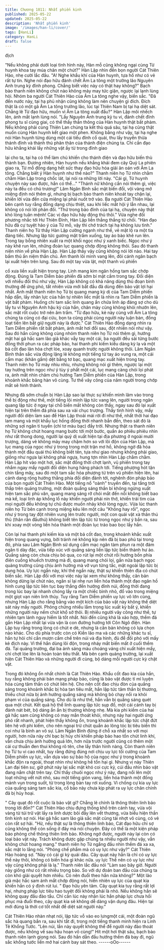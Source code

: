 ```yaml
---
title: Chương 1011: Nhất phiến kinh
published: 2025-05-22
updated: 2025-05-22
description: 'Nhất phiến kinh'
image: '/images/han-li/cover/'
tags: [HanLi]
category: HanLi
draft: false
---
```


địch

"Nếu không phải dưới loại tình hình này, Hàn mỗ cũng không ngại
cùng Từ huynh khoa tay múa chân một chút?"
Hàn Lập nhìn đến bọn người Cát Thiên Hào, nhẹ cười lắc đầu.
"A! Nghe khẩu khí của Hàn huynh, tựa hồ như có vẻ rất tự tin.
Nghe nói đạo hữu đánh chết Âm La tông một trưởng lão Nguyên
Anh trung kỳ đỉnh phong. Chẳng biết việc này có thật hay không?"
Bạch bào thanh niên không chút nào không mảy may tức giận,
ngược lại lạnh lùng hỏi.
Nhóm ba người Cát Thiên Hào của Âm La tông nghe vậy, biến
sắc.
"Đã đến nước này, tại hạ phủ nhận cũng không làm nên chuyện gì
đích. Đích thật là có một gã Âm La tông trưởng lão, lúc tại Thiên
Nam bị tại hạ diệt sát. Chẳng lẽ Từ đạo hữu, muốn vì Âm La tông
xuất đầu?"
Hàn Lập môi nhếch lên, ánh mắt lạnh lùng nói.
"Lấy Nguyên Anh trung kỳ tu vi, đánh chết đỉnh phong tu sĩ cùng
giai, có thể thấy thần thông của Hàn huynh thật bất phàm. Nếu
không phải cùng Thiên Lan chúng ta kết thù quá sâu, tại hạ cũng
thật muốn cùng Hàn huynh kết giao một phen. Không bằng như
vậy, tại hạ nghe nói Hàn huynh từng dùng một cái tiểu đỉnh cổ
quái, thu lấy truyền thừa thánh đỉnh và thánh thú phân thân của
thánh điện chúng ta.
Chỉ cần đạo hữu khẳng khái lấy những vật ấy từ trong đỉnh giao

lại cho ta, tại hạ có thể làm chủ khiến cho thánh điện và đạo hữu
biến thù thành bạn. Đương nhiên, Hàn huynh nếu khẳng khái đem
cây Quỷ La phiên giao ra, Từ mỗ đồng dạng hết sức thay đạo hữu
hóa giải ân oán với Âm La tông. Chẳng biết ý Hàn huynh như thế
nào?"
Thanh niên họ Từ nhìn chằm chằm Hàn Lập trong chốc lát, lại nói
ra những lời này.
"Cái gì, Từ huynh chuyện này sao được, hắn có thể..."
"Thánh nữ không cần nói thêm gì, việc này ta đều có chủ trương!"
Lâm Ngân Bình sắc mặt biến đổi, vội vàng mở miệng định nói
thêm gì, nhưng bị bạch bào thanh niên khoát tay chặn lại, khiến
lời vừa đến cửa miệng lại phải nuốt trở vào.
Ba người Cát Thiên Hào bên cạnh tuy rằng đồng dạng chịu thiệt,
sau khi liếc mắt hội ý lẫn nhau, lại không có nói lời phản đối.
"Thứ trong bảo đỉnh của tại hạ, chuyện này thật khó lòng tuân
mệnh! Các vị đạo hữu hãy động thủ thôi."
Vừa nghe đối phương nhắc tới Hư Thiên Đỉnh, Hàn Lập liền
thẳng thắng từ chối.
"Hàn đạo hữu đã cự tuyệt hảo ý của Từ mỗ, vậy thì chớ trách tại
hạ không lưu tình."
Thanh niên họ Từ thấy Hàn Lập cường ngạnh như thế, vẻ mặt lộ
ra một tia đáng tiếc. Nhưng lập tức gương mặt trầm xuống, tay áo
bào khẽ run lên. Trong tay bỗng nhiên xuất ra một khối ngọc như
ý xanh biếc.
Ngọc như ý này khẽ run lên, những đoàn lục quang chớp động
không thôi. Sau đó thanh niên nhìn về phía Hàn Lập.
Hàn Lập thấy vậy cũng không nói lời nào. Hai tay bấm thủ ấn
niệm thần chú. Âm thanh lôi minh vang lên, đôi cánh ngân bạch
lại xuất hiện trên lưng. Sau đó một tay vừa lật, một thanh vũ phiến

cổ xưa liền xuất hiện trong tay. Linh mang kim ngân hồng tam sắc
chớp động.
Đúng là Tam Diễm bảo phiến đã sớm bí mật cầm trong tay.
Đối diện với nhiều đối thủ như vậy, Hàn Lập không có khả năng
dùng thủ đoạn bình thường để ứng phó, tất nhiên vừa mới bắt
đầu đã dùng đến bảo vật lợi hại nhất.
Ánh mắt thanh niên họ Từ bị quang mang kỳ dị của Tam Diễm
phiến hấp dẫn, lấy nhãn lực của hắn tự nhiên liếc mắt là nhìn ra
Tam Diễm phiến là vật bất phàm. Huống chi tam sắc linh quang
ẩn chứa linh áp đáng sợ cho dù lấy tu vi Nguyên Anh hậu kỳ của
hắn, chân mày cũng không khỏi nhướn lên, sắc mặt rốt cuộc trở
nên âm trầm.
"Từ đạo hữu, kẻ này cùng với Âm La tông chúng ta cũng có đại
cừu, bọn ta cũng phải cùng người này luận bàn, đồng loạt tiến lên
bắt giữ người này là được."
Cát Thiên Hào đồng dạng nhìn ra Tam Diễm phiến rất bất phàm,
ánh mắt hơi đổi sau, đột nhiên nói như vậy.
Sau đó hắn cũng không cùng nhóm thanh niên họ Từ nói thêm gì,
hướng mặt hai gã hắc sam lão giả khác vẫy tay một cái, ba người
đều sải từng bước đồng thời phun ra các pháp bảo, hai thanh phi
kiếm kiểu dáng kỳ lạ và một bả cốt đao lân hỏa chợt lóe, xoay
quanh trước người không thôi.
Lâm Ngân Bình thần sắc vừa động lặng lẻ không một tiếng từ tay
áo vung ra, một cái cẩm mạc (khăn gấm) dệt bằng tơ bạc, quang
mạc xuất hiện trong tay.
Thanh niên họ Từ mày nhiu nhíu, nhưng không nói gì thêm,
ngược lại một tay hướng trên ngọc như ý tùy ý phất một cái, lục
mang càng chói lọi phát ra, ánh mắt nhìn chăm chú hướng Tam
Diễm phiến của Hàn Lập, trong khoảnh khắc băng hàn vô cùng.
Tư thế vây công của năm người trong chớp mắt sẽ hình thành.

Nhưng đã sớm chuẩn bị Hàn Lập sao lại thực sự khiến mình lâm
vào trong thế bị động như thế, một tiếng lôi minh lập tức vang lên,
người trong ngân quang lập tức ở ngay tại chỗ biến mất không
còn thấy, ngay sau đó lại xuất hiện tại trên thềm đá phía sau xa
vài chục trượng.
Thấy tình hình vậy, mấy người đối diện làm sao để Hàn Lập thoải
mái rời đi như thế, nhất thời hai đạo lam mang và một khẩu lục
hồng đồng thời nhanh bắn đến, theo sát đó là những sợi ngân ti
tuyến (chỉ tơ màu bạc) đầy trời.
Nhưng thật ra thanh niên họ Từ không chút hoang mang bước tới
một bước, quần áo phiêu phiêu nhìn như rất thong dong, người
lại quỷ dị xuất hiện tại địa phương ở ngoài mười trượng, dáng vẻ
không mảy may chậm hơn so với lôi độn của Hàn Lập, mà lục
mang của ngọc như ý trong trong một trận mơ hồ, không ngờ đã
hóa thành một đầu quái thú không biết tên, tựa như giao nhưng
không phải giao, giống như ngựa lại không phải ngựa, hung tợn
nhìn Hàn Lập chằm chằm.
Hàn Lập hít vào một hơi, sắc mặt đồng thời chợt lạnh, vũ phiến
trong tay nhắm ngay mấy người đối diện hung hăng phách tới.
Tiếng phượng hót tận chín tầng mây, sau đó một tam sắc hỏa
phượng từ trên vũ phiến hiện lên, hai cánh dang rộng hướng
thẳng phía đối diện đánh tới, nghênh đón pháp bảo của bọn
người Cát Thiên Hào.
Một tiếng nổ "oành" truyền đến, tại tầng trời thấp trên quảng
trường, một đoàn quầng sáng thần bí không ngừng xuất hiện tam
sắc phù văn, quang mang sáng rỡ chói mắt đến nỗi không biết
bao mà kể, loại linh áp khổng lồ này khiến người phải nín thở,
khiến trái tim của mọi người đều không tự chủ được muốn nhảy
khỏi lòng ngực.
Vừa lúc thanh niên họ Từ bên cạnh trong miệng kêu lên một câu
"Không hay rồi", ngọc như ý trong tay đột nhiên vung lên trước
người, một con quái vật xà thân thú thủ (thân rắn đầuthú) không
biết tên lập tức từ trong ngọc như ý bắn ra, sau khi xoay một vòng
liền hóa thành một đoàn lục tráo bao bọc lấy hắn.

Còn lại hai thanh phi kiếm kia và một bả cốt đao, trong khoảnh
khắc xuất hiện trong quang vựng, bởi tránh né không kịp nên đã
bị bao phủ tại trong đó, phía sau Lâm Ngân Bình sử dụng cẩm
mạc ngân tàm phun ra một đám ngân ti dày đặc, vừa tiếp xúc với
quầng sáng liền lập tức biến thành hư ảo. Quầng sáng còn chưa
chịu bỏ qua, co rút lại một chút rồi hướng bốn phía điên cuồng
khuếch trương mà đi, quang mang chói lọi, gần nửa bạch ngọc
quảng trường cũng chịu ảnh hưởng mà vỡ vụn từng tấc, mặt
ngoài lập tức bị dung hóa.
Uy lực ngần này, khí thế ngần này, thật sự khiến thiên địa có chút
biến sắc.
Hàn Lập đối với mọi việc này lại xem như không thấy, căn bản
không dừng lại chút nào, ngân sí lại nhẹ run liền hóa thành một
đạo ngân hồ hình cung lập tức liên tục bay thẳng đến hướng đỉnh
núi, đồng thời đang trong lúc bay lại nhanh chóng lấy ra một chiếc
bình nhỏ, đổ vào trong miệng một giọt vạn niên linh thủy.
Tuy rằng Tam Diễm phiến uy lực vô lớn cùng, nhưng Hàn Lập cho
rằng bằng vào một kích của bảo vật này không thể diệt sát này
mấy người. Phỏng chừng nhiều lắm trong lúc xuất kỳ bất ý, khiến
những người này nếm chút khổ sở thôi. Bị nhiều người vây công
như thế, tự nhiên tạm lánh nguy hiểm là tốt nhất.
Nói đến cũng khá là xảo hợp, thềm đá gần Hàn Lập nhất lại vừa
vặn là con đường hướng tới Côn Ngô điện. Hàn Lập tuy rằng
trong lòng có chút e dè, nhưng là căn bản không có lựa chọn nào
khác. Cho dù phía trước còn có Kiền lão ma và các những khác
tu sĩ, hắn tự hỏi chỉ cần mượn cấm chế trên núi và địa hình, đủ để
đối phó với mấy kẻ địch này.
Vì thế hắn dùng lôi độn, trong nháy mắt biến mất ở cuối thềm đá.
Tại quảng trường, đại ba ánh sáng màu choáng váng chỉ xuất
hiện mấy, chỉ chợt lóe lên là hoàn toàn tiêu thất. Mà bên cạnh
quảng trường, lại xuất hiện Cát Thiên Hào và những người đi
cùng, bộ dáng mỗi người cực kỳ chật vật.

Trong đó không ổn nhất chính là Cát Thiên Hào.
Khẩu cốt đao kia của hắn, tuy rằng không phải bản mạng pháp
bảo, cũng là bảo vật được tỉ mỉ luyện hóa cùng tâm thần có chút
liên hệ. Cho nên cốt đao chịu đòn của quầng sáng trong khoảnh
khắc bị hòa tan tiêu mất, hắn lập tức tâm thần bị thương, thiếu
chút nữa bị ảnh hưởng quầng sáng mà không bỏ chạy nổi ra khỏi
phạm vi của quầng sáng.
Cho dù là như thế, hắn vẫn bị quầng sáng quét qua một chút. Kết
quả hộ thể linh quang lập tức sụp đổ, một cái cánh tay bị đánh nát
bét, bộ dáng ẩn ẩn bị thương không nhẹ.
Mà kia phi kiếm của hai gã hắc sam cũng không có may mắn
thoát khỏi, nhưng này hai người ứng phó rất nhanh, phát hiện
thấy không ổn, trong khoảnh khắc lập tức chặt đứt liên hệ với phi
kiếm, cho nên ngoại trừ chút quần áo lông tóc bị tiêu biến thì coi
như là bình an vô sự.
Lâm Ngân Bình đứng ở chỗ xa nhất so với mọi người, hơn nữa
này chỉ bạc bị hủy chỉ khiến pháp bảo hao tổn chút linh khí, vẫn
chưa chịu ảnh hưởng quá lớn, hơn nữa trước người cũng có
thêm một cái cự thuẫn đen thui không rõ tên, che lấy thân hình
nàng.
Còn thanh niên họ Từ tu vi cao nhất, tuy rằng đứng đúng nơi chịu
uy lực tối cường của Tam Diễm phiến uy lực, vẫn dựa vào sự bảo
hộ của ngọc như ý trong khoảnh khắc độn ra ngoài, thoạt nhìn
như không hề tổn hại gì.
Nhưng vị này Thiên Lan đại tiên sư, giờ phút này lại sắc mặt khó
coi cực kỳ, cúi đầu nhìn bảo vật đang nắm chặt trên tay.
Chỉ thấy chuôi ngọc như ý này, đang nổi lên một loạt những vết
nứt nhỏ, sau một tiếng giòn vang, liền hóa thành một đống mảnh
vụn trong suốt, từ trong lòng bàn tay rơi xuống.
Vì chống cự kia uy lực của quầng sáng tam sắc kia, cổ bảo này
chưa kịp phát ra uy lực chân chính đã bị hủy hoại.

" Cây quạt đó rốt cuộc là bảo vật gì? Chẳng lẽ chính là thông
thiên linh bảo trong lời đồn?" Cát Thiên Hào chịu đựng thống khổ
trên cánh tay, vừa vội vàng từ túi trữ vật lấy ra linh dược bôi đầy
lên vết thương, vừa biểu hiện thần tình kinh sợ nói.
Hai gã hắc sam lão giả sắc mặt cũng tái nhợt vô cùng, có vẻ còn
rất sợ hãi.
"Hừ, nếu thật sự là thông thiên linh bảo, Cát đạo hữu chỉ sợ cũng
không thể còn sống ở đây mà nói chuyện. Đây có thể là một kiện
pháp bảo phỏng chế thông thiên linh bảo. Không ngờ được, người
này lại còn có loại bảo vật này. Trách không được gặp chúng ta
nhiều người như vậy, vẫn không chút hoang mang."
thanh niên họ Từ ngẩng đầu nhìn thềm đá xa xa, sắc mặt lo lắng
nói.
"Phỏng chế phẩm mà có uy lực như vậy?"
Cát Thiên Hào hoảng sợ.
"Này có cái gì kỳ quái đâu. Cây quạt này hẳn là chỉ có uy lực thế
này thôi, không có biến hóa gì khác nữa.
uy lực Thế nên có uy lực như vậy cũng không phải là lạ." Thanh
niên lắc đầu nói
"Làm sao bây giờ. Người này giống như có rất nhiều trọng bảo.
So với dự đoán ban đầu của chúng ta còn khó giải quyết hơn
nhiều. Có nên đuổi theo hắn nữa không?"
Một lão giả mặc hắc sam ánh mắt chớp động nói, hiển nhiên uy
lực của quạt kia khiến hắn có ý định rút lui.
" Đạo hữu yên tâm. Cây quạt kia tuy rằng rất lợi hại, nhưng pháp
lực tiêu hao tuyệt đối không phải là nhỏ. Nếu không hắn sẽ không
quay đầu đào tẩu. Chỉ cần lúc này nhân lúc hắn pháp lực chưa
hồi phục mà đuổi theo, cây quạt kia sẽ không dễ dàng vận dụng
đâu. Hiện tại mới đúng là thời cơ tốt nhất để diệt sát người này."

Cát Thiên Hào nhàn nhạt nói, lập tức vỗ vào eo lưngmột cái, một
đoàn ngũ sắc hà quang bắn ra, sau khi tắt đi, trong một tiếng
thanh minh hiện ra Linh Tê Khổng Tước.
"Lên núi, lần này quyết không thể để người này đào thoát được,
nếu không về sau hậu hoạn vô cùng!"
Hít một hơi thật sâu, bạch bào thanh niên lạnh giọng nói.
Sau đó hắn dẫn đầu hướng thềm đá bay đi, ngũ sắc khổng tước
liền mở hai cánh bay sát theo.
------oOo------
